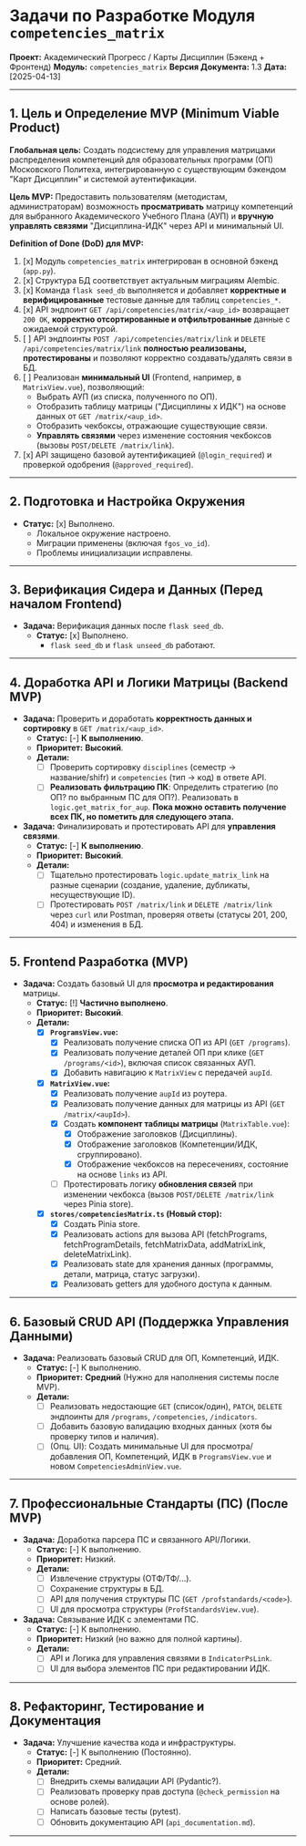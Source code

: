 # Задачи по Разработке Модуля `competencies_matrix`

**Проект:** Академический Прогресс / Карты Дисциплин (Бэкенд + Фронтенд)
**Модуль:** `competencies_matrix`
**Версия Документа:** 1.3
**Дата:** [2025-04-13]

---

## 1. Цель и Определение MVP (Minimum Viable Product)

**Глобальная цель:** Создать подсистему для управления матрицами распределения компетенций для образовательных программ (ОП) Московского Политеха, интегрированную с существующим бэкендом "Карт Дисциплин" и системой аутентификации.

**Цель MVP:** Предоставить пользователям (методистам, администраторам) возможность **просматривать** матрицу компетенций для выбранного Академического Учебного Плана (АУП) и **вручную управлять связями** "Дисциплина-ИДК" через API и минимальный UI.

**Definition of Done (DoD) для MVP:**

1.  [x] Модуль `competencies_matrix` интегрирован в основной бэкенд (`app.py`).
2.  [x] Структура БД соответствует актуальным миграциям Alembic.
3.  [x] Команда `flask seed_db` выполняется и добавляет **корректные и верифицированные** тестовые данные для таблиц `competencies_*`.
4.  [x] API эндпоинт `GET /api/competencies/matrix/<aup_id>` возвращает `200 OK`, **корректно отсортированные и отфильтрованные** данные с ожидаемой структурой.
5.  [ ] API эндпоинты `POST /api/competencies/matrix/link` и `DELETE /api/competencies/matrix/link` **полностью реализованы, протестированы** и позволяют корректно создавать/удалять связи в БД.
6.  [ ] Реализован **минимальный UI** (Frontend, например, в `MatrixView.vue`), позволяющий:
    *   Выбрать АУП (из списка, полученного по ОП).
    *   Отобразить таблицу матрицы ("Дисциплины x ИДК") на основе данных от `GET /matrix/<aup_id>`.
    *   Отобразить чекбоксы, отражающие существующие связи.
    *   **Управлять связями** через изменение состояния чекбоксов (вызовы `POST/DELETE /matrix/link`).
7.  [x] API защищено базовой аутентификацией (`@login_required`) и проверкой одобрения (`@approved_required`).

---

## 2. Подготовка и Настройка Окружения

*   **Статус:** [x] Выполнено.
    *   Локальное окружение настроено.
    *   Миграции применены (включая `fgos_vo_id`).
    *   Проблемы инициализации исправлены.

---

## 3. Верификация Сидера и Данных (Перед началом Frontend)

*   **Задача:** Верификация данных после `flask seed_db`.
    *   **Статус:** [x] Выполнено.
        *   `flask seed_db` и `flask unseed_db` работают.

---

## 4. Доработка API и Логики Матрицы (Backend MVP)

*   **Задача:** Проверить и доработать **корректность данных и сортировку** в `GET /matrix/<aup_id>`.
    *   **Статус:** [-] **К выполнению**.
    *   **Приоритет:** **Высокий**.
    *   **Детали:**
        *   [ ] Проверить сортировку `disciplines` (семестр -> название/shifr) и `competencies` (тип -> код) в ответе API.
        *   [ ] **Реализовать фильтрацию ПК**: Определить стратегию (по ОП? по выбранным ПС для ОП?). Реализовать в `logic.get_matrix_for_aup`. **Пока можно оставить получение всех ПК, но пометить для следующего этапа.**
*   **Задача:** Финализировать и протестировать API для **управления связями**.
    *   **Статус:** [-] **К выполнению**.
    *   **Приоритет:** **Высокий**.
    *   **Детали:**
        *   [ ] Тщательно протестировать `logic.update_matrix_link` на разные сценарии (создание, удаление, дубликаты, несуществующие ID).
        *   [ ] Протестировать `POST /matrix/link` и `DELETE /matrix/link` через `curl` или Postman, проверяя ответы (статусы 201, 200, 404) и изменения в БД.

---

## 5. Frontend Разработка (MVP)

*   **Задача:** Создать базовый UI для **просмотра и редактирования** матрицы.
    *   **Статус:** [!] **Частично выполнено**.
    *   **Приоритет:** **Высокий**.
    *   **Детали:**
        *   [x] **`ProgramsView.vue`:**
            *   [x] Реализовать получение списка ОП из API (`GET /programs`).
            *   [x] Реализовать получение деталей ОП при клике (`GET /programs/<id>`), включая список связанных АУП.
            *   [x] Добавить навигацию к `MatrixView` с передачей `aupId`.
        *   [x] **`MatrixView.vue`:**
            *   [x] Реализовать получение `aupId` из роутера.
            *   [x] Реализовать получение данных для матрицы из API (`GET /matrix/<aupId>`).
            *   [x] Создать **компонент таблицы матрицы** (`MatrixTable.vue`):
                *   [x] Отображение заголовков (Дисциплины).
                *   [x] Отображение заголовков (Компетенции/ИДК, сгруппировано).
                *   [x] Отображение чекбоксов на пересечениях, состояние на основе `links` из API.
            *   [ ] Протестировать логику **обновления связей** при изменении чекбокса (вызов `POST/DELETE /matrix/link` через Pinia store).
        *   [x] **`stores/competenciesMatrix.ts` (Новый стор):**
            *   [x] Создать Pinia store.
            *   [x] Реализовать actions для вызова API (fetchPrograms, fetchProgramDetails, fetchMatrixData, addMatrixLink, deleteMatrixLink).
            *   [x] Реализовать state для хранения данных (программы, детали, матрица, статус загрузки).
            *   [x] Реализовать getters для удобного доступа к данным.

---

## 6. Базовый CRUD API (Поддержка Управления Данными)

*   **Задача:** Реализовать базовый CRUD для ОП, Компетенций, ИДК.
    *   **Статус:** [-] К выполнению.
    *   **Приоритет:** **Средний** (Нужно для наполнения системы после MVP).
    *   **Детали:**
        *   [ ] Реализовать недостающие `GET` (список/один), `PATCH`, `DELETE` эндпоинты для `/programs`, `/competencies`, `/indicators`.
        *   [ ] Добавить базовую валидацию входных данных (хотя бы проверку типов и наличия).
        *   [ ] (Опц. UI): Создать минимальные UI для просмотра/добавления ОП, Компетенций, ИДК в `ProgramsView.vue` и новом `CompetenciesAdminView.vue`.

---

## 7. Профессиональные Стандарты (ПС) (После MVP)

*   **Задача:** Доработка парсера ПС и связанного API/Логики.
    *   **Статус:** [-] К выполнению.
    *   **Приоритет:** Низкий.
    *   **Детали:**
        *   [ ] Извлечение структуры (ОТФ/ТФ/...).
        *   [ ] Сохранение структуры в БД.
        *   [ ] API для получения структуры ПС (`GET /profstandards/<code>`).
        *   [ ] UI для просмотра структуры (`ProfStandardsView.vue`).
*   **Задача:** Связывание ИДК с элементами ПС.
    *   **Статус:** [-] К выполнению.
    *   **Приоритет:** Низкий (но важно для полной картины).
    *   **Детали:**
        *   [ ] API и Логика для управления связями в `IndicatorPsLink`.
        *   [ ] UI для выбора элементов ПС при редактировании ИДК.

---

## 8. Рефакторинг, Тестирование и Документация

*   **Задача:** Улучшение качества кода и инфраструктуры.
    *   **Статус:** [-] К выполнению (Постоянно).
    *   **Приоритет:** Средний.
    *   **Детали:**
        *   [ ] Внедрить схемы валидации API (Pydantic?).
        *   [ ] Реализовать проверку прав доступа (`@check_permission` на основе ролей).
        *   [ ] Написать базовые тесты (pytest).
        *   [ ] Обновить документацию API (`api_documentation.md`).

---